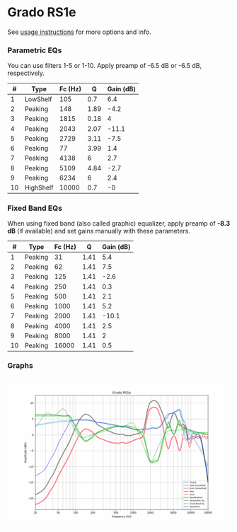 # Grado RS1e
See [usage instructions](https://github.com/jaakkopasanen/AutoEq#usage) for more options and info.

### Parametric EQs
You can use filters 1-5 or 1-10. Apply preamp of -6.5 dB or -6.5 dB, respectively.

|   # | Type      |   Fc (Hz) |    Q |   Gain (dB) |
|-----|-----------|-----------|------|-------------|
|   1 | LowShelf  |       105 | 0.7  |         6.4 |
|   2 | Peaking   |       148 | 1.89 |        -4.2 |
|   3 | Peaking   |      1815 | 0.18 |         4   |
|   4 | Peaking   |      2043 | 2.07 |       -11.1 |
|   5 | Peaking   |      2729 | 3.11 |        -7.5 |
|   6 | Peaking   |        77 | 3.99 |         1.4 |
|   7 | Peaking   |      4138 | 6    |         2.7 |
|   8 | Peaking   |      5109 | 4.84 |        -2.7 |
|   9 | Peaking   |      6234 | 6    |         2.4 |
|  10 | HighShelf |     10000 | 0.7  |        -0   |

### Fixed Band EQs
When using fixed band (also called graphic) equalizer, apply preamp of **-8.3 dB** (if available) and set gains manually with these parameters.

|   # | Type    |   Fc (Hz) |    Q |   Gain (dB) |
|-----|---------|-----------|------|-------------|
|   1 | Peaking |        31 | 1.41 |         5.4 |
|   2 | Peaking |        62 | 1.41 |         7.5 |
|   3 | Peaking |       125 | 1.41 |        -2.6 |
|   4 | Peaking |       250 | 1.41 |         0.3 |
|   5 | Peaking |       500 | 1.41 |         2.1 |
|   6 | Peaking |      1000 | 1.41 |         5.2 |
|   7 | Peaking |      2000 | 1.41 |       -10.1 |
|   8 | Peaking |      4000 | 1.41 |         2.5 |
|   9 | Peaking |      8000 | 1.41 |         2   |
|  10 | Peaking |     16000 | 1.41 |         0.5 |

### Graphs
![](./Grado%20RS1e.png)
